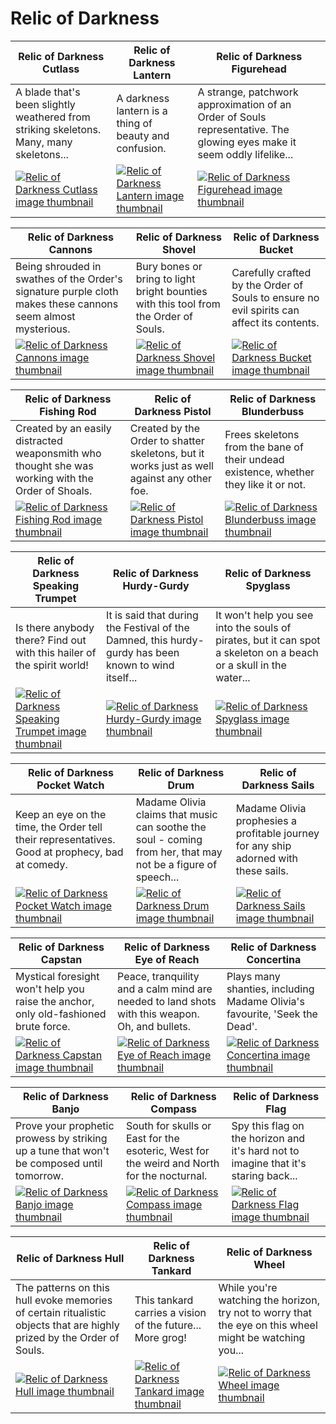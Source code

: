 # Relic of Darkness

| Relic of Darkness Cutlass | Relic of Darkness Lantern | Relic of Darkness Figurehead |
| ------------------------- | ------------------------- | ---------------------------- |
| A blade that's been slightly weathered from striking skeletons. Many, many skeletons... | A darkness lantern is a thing of beauty and confusion. | A strange, patchwork approximation of an Order of Souls representative. The glowing eyes make it seem oddly lifelike... |
| [![Relic of Darkness Cutlass image thumbnail](https://seaofthieves.wiki.gg/images/a/a6/Relic_of_Darkness_Cutlass.png)](https://seaofthieves.wiki.gg/wiki/Relic_of_Darkness_Cutlass) | [![Relic of Darkness Lantern image thumbnail](https://seaofthieves.wiki.gg/images/6/64/Relic_of_Darkness_Lantern.png)](https://seaofthieves.wiki.gg/wiki/Relic_of_Darkness_Lantern) | [![Relic of Darkness Figurehead image thumbnail](https://seaofthieves.wiki.gg/images/5/53/Relic_of_Darkness_Figurehead.png)](https://seaofthieves.wiki.gg/wiki/Relic_of_Darkness_Figurehead) |

| Relic of Darkness Cannons | Relic of Darkness Shovel | Relic of Darkness Bucket |
| ------------------------- | ------------------------ | ------------------------ |
| Being shrouded in swathes of the Order's signature purple cloth makes these cannons seem almost mysterious. | Bury bones or bring to light bright bounties with this tool from the Order of Souls. | Carefully crafted by the Order of Souls to ensure no evil spirits can affect its contents. |
| [![Relic of Darkness Cannons image thumbnail](https://seaofthieves.wiki.gg/images/a/a8/Relic_of_Darkness_Cannons.png)](https://seaofthieves.wiki.gg/wiki/Relic_of_Darkness_Cannons) | [![Relic of Darkness Shovel image thumbnail](https://seaofthieves.wiki.gg/images/8/8f/Relic_of_Darkness_Shovel.png)](https://seaofthieves.wiki.gg/wiki/Relic_of_Darkness_Shovel) | [![Relic of Darkness Bucket image thumbnail](https://seaofthieves.wiki.gg/images/b/b9/Relic_of_Darkness_Bucket.png)](https://seaofthieves.wiki.gg/wiki/Relic_of_Darkness_Bucket) |

| Relic of Darkness Fishing Rod | Relic of Darkness Pistol | Relic of Darkness Blunderbuss |
| ----------------------------- | ------------------------ | ----------------------------- |
| Created by an easily distracted weaponsmith who thought she was working with the Order of Shoals. | Created by the Order to shatter skeletons, but it works just as well against any other foe. | Frees skeletons from the bane of their undead existence, whether they like it or not. |
| [![Relic of Darkness Fishing Rod image thumbnail](https://seaofthieves.wiki.gg/images/1/13/Relic_of_Darkness_Fishing_Rod.png)](https://seaofthieves.wiki.gg/wiki/Relic_of_Darkness_Fishing_Rod) | [![Relic of Darkness Pistol image thumbnail](https://seaofthieves.wiki.gg/images/7/72/Relic_of_Darkness_Pistol.png)](https://seaofthieves.wiki.gg/wiki/Relic_of_Darkness_Pistol) | [![Relic of Darkness Blunderbuss image thumbnail](https://seaofthieves.wiki.gg/images/d/d3/Relic_of_Darkness_Blunderbuss.png)](https://seaofthieves.wiki.gg/wiki/Relic_of_Darkness_Blunderbuss) |

| Relic of Darkness Speaking Trumpet | Relic of Darkness Hurdy-Gurdy | Relic of Darkness Spyglass |
| ---------------------------------- | ----------------------------- | -------------------------- |
| Is there anybody there? Find out with this hailer of the spirit world! | It is said that during the Festival of the Damned, this hurdy-gurdy has been known to wind itself... | It won't help you see into the souls of pirates, but it can spot a skeleton on a beach or a skull in the water... |
| [![Relic of Darkness Speaking Trumpet image thumbnail](https://seaofthieves.wiki.gg/images/6/6f/Relic_of_Darkness_Speaking_Trumpet.png)](https://seaofthieves.wiki.gg/wiki/Relic_of_Darkness_Speaking_Trumpet) | [![Relic of Darkness Hurdy-Gurdy image thumbnail](https://seaofthieves.wiki.gg/images/e/e9/Relic_of_Darkness_Hurdy-Gurdy.png)](https://seaofthieves.wiki.gg/wiki/Relic_of_Darkness_Hurdy-Gurdy) | [![Relic of Darkness Spyglass image thumbnail](https://seaofthieves.wiki.gg/images/5/55/Relic_of_Darkness_Spyglass.png)](https://seaofthieves.wiki.gg/wiki/Relic_of_Darkness_Spyglass) |

| Relic of Darkness Pocket Watch | Relic of Darkness Drum | Relic of Darkness Sails |
| ------------------------------ | ---------------------- | ----------------------- |
| Keep an eye on the time, the Order tell their representatives. Good at prophecy, bad at comedy. | Madame Olivia claims that music can soothe the soul - coming from her, that may not be a figure of speech... | Madame Olivia prophesies a profitable journey for any ship adorned with these sails. |
| [![Relic of Darkness Pocket Watch image thumbnail](https://seaofthieves.wiki.gg/images/b/be/Relic_of_Darkness_Pocket_Watch.png)](https://seaofthieves.wiki.gg/wiki/Relic_of_Darkness_Pocket_Watch) | [![Relic of Darkness Drum image thumbnail](https://seaofthieves.wiki.gg/images/d/dd/Relic_of_Darkness_Drum.png)](https://seaofthieves.wiki.gg/wiki/Relic_of_Darkness_Drum) | [![Relic of Darkness Sails image thumbnail](https://seaofthieves.wiki.gg/images/7/74/Relic_of_Darkness_Sails.png)](https://seaofthieves.wiki.gg/wiki/Relic_of_Darkness_Sails) |

| Relic of Darkness Capstan | Relic of Darkness Eye of Reach | Relic of Darkness Concertina |
| ------------------------- | ------------------------------ | ---------------------------- |
| Mystical foresight won't help you raise the anchor, only old-fashioned brute force. | Peace, tranquility and a calm mind are needed to land shots with this weapon. Oh, and bullets. | Plays many shanties, including Madame Olivia's favourite, 'Seek the Dead'. |
| [![Relic of Darkness Capstan image thumbnail](https://seaofthieves.wiki.gg/images/0/06/Relic_of_Darkness_Capstan.png)](https://seaofthieves.wiki.gg/wiki/Relic_of_Darkness_Capstan) | [![Relic of Darkness Eye of Reach image thumbnail](https://seaofthieves.wiki.gg/images/e/e6/Relic_of_Darkness_Eye_of_Reach.png)](https://seaofthieves.wiki.gg/wiki/Relic_of_Darkness_Eye_of_Reach) | [![Relic of Darkness Concertina image thumbnail](https://seaofthieves.wiki.gg/images/5/5b/Relic_of_Darkness_Concertina.png)](https://seaofthieves.wiki.gg/wiki/Relic_of_Darkness_Concertina) |

| Relic of Darkness Banjo | Relic of Darkness Compass | Relic of Darkness Flag |
| ----------------------- | ------------------------- | ---------------------- |
| Prove your prophetic prowess by striking up a tune that won't be composed until tomorrow. | South for skulls or East for the esoteric, West for the weird and North for the nocturnal. | Spy this flag on the horizon and it's hard not to imagine that it's staring back... |
| [![Relic of Darkness Banjo image thumbnail](https://seaofthieves.wiki.gg/images/c/cc/Relic_of_Darkness_Banjo.png)](https://seaofthieves.wiki.gg/wiki/Relic_of_Darkness_Banjo) | [![Relic of Darkness Compass image thumbnail](https://seaofthieves.wiki.gg/images/4/41/Relic_of_Darkness_Compass.png)](https://seaofthieves.wiki.gg/wiki/Relic_of_Darkness_Compass) | [![Relic of Darkness Flag image thumbnail](https://seaofthieves.wiki.gg/images/5/54/Relic_of_Darkness_Flag.png)](https://seaofthieves.wiki.gg/wiki/Relic_of_Darkness_Flag) |

| Relic of Darkness Hull | Relic of Darkness Tankard | Relic of Darkness Wheel |
| ---------------------- | ------------------------- | ----------------------- |
| The patterns on this hull evoke memories of certain ritualistic objects that are highly prized by the Order of Souls. | This tankard carries a vision of the future... More grog! | While you're watching the horizon, try not to worry that the eye on this wheel might be watching you... |
| [![Relic of Darkness Hull image thumbnail](https://seaofthieves.wiki.gg/images/9/98/Relic_of_Darkness_Hull.png)](https://seaofthieves.wiki.gg/wiki/Relic_of_Darkness_Hull) | [![Relic of Darkness Tankard image thumbnail](https://seaofthieves.wiki.gg/images/e/e5/Relic_of_Darkness_Tankard.png)](https://seaofthieves.wiki.gg/wiki/Relic_of_Darkness_Tankard) | [![Relic of Darkness Wheel image thumbnail](https://seaofthieves.wiki.gg/images/4/46/Relic_of_Darkness_Wheel.png)](https://seaofthieves.wiki.gg/wiki/Relic_of_Darkness_Wheel) |
